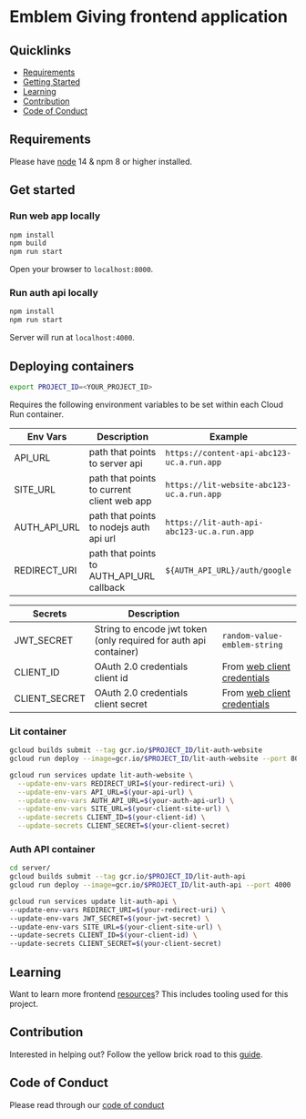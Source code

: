# Emblem Giving frontend application

## Quicklinks
* [Requirements](requirements)
* [Getting Started](#getting-started)
* [Learning](requirements)
* [Contribution](#contribution)
* [Code of Conduct](#code-of-conduct)

## Requirements

Please have [node](https://nodejs.org/en/ ) 14 & npm 8 or higher installed.

## Get started

### Run web app locally

```bash
npm install
npm build 
npm run start
```

Open your browser to `localhost:8000`.

### Run auth api locally

```bash
npm install
npm run start
```

Server will run at `localhost:4000`.


## Deploying containers

```bash
export PROJECT_ID=<YOUR_PROJECT_ID>
```

Requires the following environment variables to be set within each Cloud Run container.

| Env Vars       | Description                                 | Example                                    |
| -------------- | ------------------------------------------- | ------------------------------------------ |
| API_URL        | path that points to server api              | `https://content-api-abc123-uc.a.run.app`  |
| SITE_URL       | path that points to current client web app  | `https://lit-website-abc123-uc.a.run.app`  |
| AUTH_API_URL   | path that points to nodejs auth api url     | `https://lit-auth-api-abc123-uc.a.run.app` |
| REDIRECT_URI   | path that points to AUTH_API_URL callback   | `${AUTH_API_URL}/auth/google`              |

| Secrets        | Description                                                       |                                                                                  |
| -------------- | ----------------------------------------------------------------- | -------------------------------------------------------------------------------- |
| JWT_SECRET     | String to encode jwt token (only required for auth api container) | `random-value-emblem-string`                                                     |
| CLIENT_ID      | OAuth 2.0 credentials client id                                   | From [web client credentials](https://console.cloud.google.com/apis/credentials) |
| CLIENT_SECRET  | OAuth 2.0 credentials client secret                               | From [web client credentials](https://console.cloud.google.com/apis/credentials) |


### Lit container

```bash
gcloud builds submit --tag gcr.io/$PROJECT_ID/lit-auth-website
gcloud run deploy --image=gcr.io/$PROJECT_ID/lit-auth-website --port 8000

gcloud run services update lit-auth-website \
  --update-env-vars REDIRECT_URI=$(your-redirect-uri) \
  --update-env-vars API_URL=$(your-api-url) \
  --update-env-vars AUTH_API_URL=$(your-auth-api-url) \
  --update-env-vars SITE_URL=$(your-client-site-url) \
  --update-secrets CLIENT_ID=$(your-client-id) \
  --update-secrets CLIENT_SECRET=$(your-client-secret)
```

### Auth API container

```bash
cd server/
gcloud builds submit --tag gcr.io/$PROJECT_ID/lit-auth-api
gcloud run deploy --image=gcr.io/$PROJECT_ID/lit-auth-api --port 4000

gcloud run services update lit-auth-api \
--update-env-vars REDIRECT_URI=$(your-redirect-uri) \
--update-env-vars JWT_SECRET=$(your-jwt-secret) \
--update-env-vars SITE_URL=$(your-client-site-url) \
--update-secrets CLIENT_ID=$(your-client-id) \ 
--update-secrets CLIENT_SECRET=$(your-client-secret)
```

## Learning

Want to learn more frontend [resources](docs/resources.md)? This includes tooling used for this project.

## Contribution

Interested in helping out? Follow the yellow brick road to this [guide](docs/contribution_guide.md).

## Code of Conduct

Please read through our [code of conduct](docs/code_of_conduct.md)
